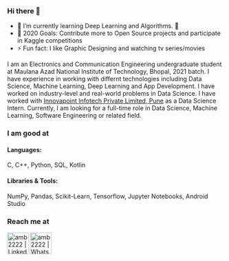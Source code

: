 ### Hi there 👋

- 🌱 I’m currently learning Deep Learning and Algorithms. 🤣
- 🥅 2020 Goals: Contribute more to Open Source projects and participate in Kaggle competitions
- ⚡ Fun fact: I like Graphic Designing and watching tv series/movies

I am an Electronics and Communication Engineering undergraduate student at Maulana Azad National Institute of Technology, Bhopal, 2021 batch. I have experience in working with differnt technologies including Data Science, Machine Learning, Deep Learning and App Development. I have worked on industry-level and real-world problems in Data Science.
I have worked with [Innovapoint Infotech Private Limited, Pune](https://www.innovapoint.com/) as a Data Science Intern.
Currently, I am looking for a full-time role in Data Science, Machine Learning, Software Engineering or related field.

### I am good at

#### Languages: 
C, C++, Python, SQL, Kotlin

#### Libraries & Tools:
NumPy, Pandas, Scikit-Learn, Tensorflow, Jupyter Notebooks, Android Studio

### Reach me at
[<img align="left" alt="amb2222 | LinkedIn" width="50px" src="https://upload.wikimedia.org/wikipedia/commons/thumb/e/e9/Linkedin_icon.svg/1024px-Linkedin_icon.svg.png" />](https://www.linkedin.com/in/amb2222)
[<img align="left" alt="amb2222 | WhatsApp" width="50px" src="https://png4u.com/wp-content/uploads/2020/02/Whatsapp-Logo-Icon-PNG-Android-Ios-13-1024x1024.png" />](https://wa.me/9532651810)
